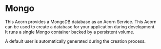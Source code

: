 # Mongo

This Acorn provides a MongoDB database as an Acorn Service. This Acorn can be used to create a database for your application during development. It runs a single Mongo container backed by a persistent volume.

A default user is automatically generated during the creation process.
